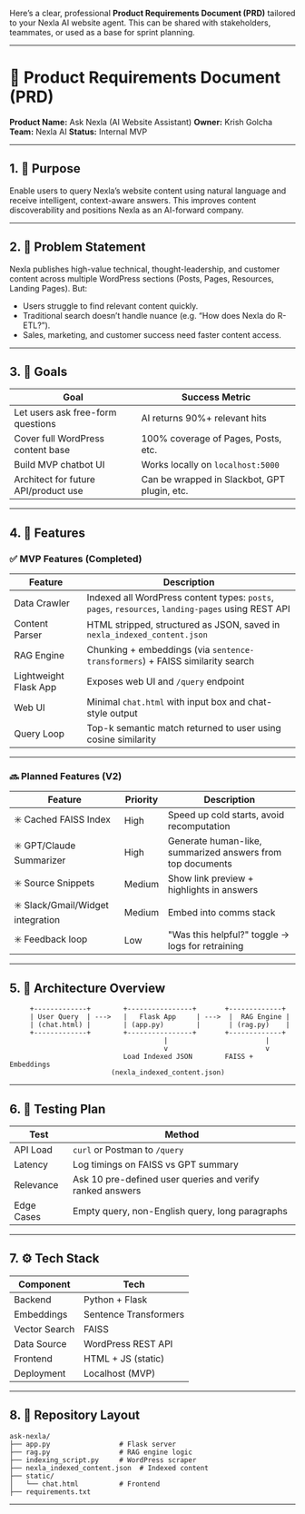 Here’s a clear, professional **Product Requirements Document (PRD)** tailored to your Nexla AI website agent. This can be shared with stakeholders, teammates, or used as a base for sprint planning.

---

# 📄 Product Requirements Document (PRD)

**Product Name:** Ask Nexla (AI Website Assistant)
**Owner:** Krish Golcha
**Team:** Nexla AI
**Status:** Internal MVP

---

## 1. 🎯 Purpose

Enable users to query Nexla’s website content using natural language and receive intelligent, context-aware answers. This improves content discoverability and positions Nexla as an AI-forward company.

---

## 2. 🧠 Problem Statement

Nexla publishes high-value technical, thought-leadership, and customer content across multiple WordPress sections (Posts, Pages, Resources, Landing Pages). But:

* Users struggle to find relevant content quickly.
* Traditional search doesn’t handle nuance (e.g. “How does Nexla do R-ETL?”).
* Sales, marketing, and customer success need faster content access.

---

## 3. 🎯 Goals

| Goal                                 | Success Metric                               |
| ------------------------------------ | -------------------------------------------- |
| Let users ask free-form questions    | AI returns 90%+ relevant hits                |
| Cover full WordPress content base    | 100% coverage of Pages, Posts, etc.          |
| Build MVP chatbot UI                 | Works locally on `localhost:5000`            |
| Architect for future API/product use | Can be wrapped in Slackbot, GPT plugin, etc. |

---

## 4. 🧩 Features

### ✅ MVP Features (Completed)

| Feature               | Description                                                                                        |
| --------------------- | -------------------------------------------------------------------------------------------------- |
| Data Crawler          | Indexed all WordPress content types: `posts`, `pages`, `resources`, `landing-pages` using REST API |
| Content Parser        | HTML stripped, structured as JSON, saved in `nexla_indexed_content.json`                           |
| RAG Engine            | Chunking + embeddings (via `sentence-transformers`) + FAISS similarity search                      |
| Lightweight Flask App | Exposes web UI and `/query` endpoint                                                               |
| Web UI                | Minimal `chat.html` with input box and chat-style output                                           |
| Query Loop            | Top-k semantic match returned to user using cosine similarity                                      |

---

### 🔜 Planned Features (V2)

| Feature                           | Priority | Description                                                |
| --------------------------------- | -------- | ---------------------------------------------------------- |
| ✳️ Cached FAISS Index             | High     | Speed up cold starts, avoid recomputation                  |
| ✳️ GPT/Claude Summarizer          | High     | Generate human-like, summarized answers from top documents |
| ✳️ Source Snippets                | Medium   | Show link preview + highlights in answers                  |
| ✳️ Slack/Gmail/Widget integration | Medium   | Embed into comms stack                                     |
| ✳️ Feedback loop                  | Low      | "Was this helpful?" toggle → logs for retraining           |

---

## 5. 🧱 Architecture Overview

```text
     +-------------+        +----------------+       +-------------+
     | User Query  | --->   |   Flask App     | --->  |  RAG Engine |
     | (chat.html) |        | (app.py)        |       | (rag.py)    |
     +-------------+        +----------------+       +-------------+
                                      |                        |
                                      v                        v
                            Load Indexed JSON        FAISS + Embeddings
                         (nexla_indexed_content.json)
```

---

## 6. 🧪 Testing Plan

| Test       | Method                                                    |
| ---------- | --------------------------------------------------------- |
| API Load   | `curl` or Postman to `/query`                             |
| Latency    | Log timings on FAISS vs GPT summary                       |
| Relevance  | Ask 10 pre-defined user queries and verify ranked answers |
| Edge Cases | Empty query, non-English query, long paragraphs           |

---

## 7. ⚙️ Tech Stack

| Component     | Tech                  |
| ------------- | --------------------- |
| Backend       | Python + Flask        |
| Embeddings    | Sentence Transformers |
| Vector Search | FAISS                 |
| Data Source   | WordPress REST API    |
| Frontend      | HTML + JS (static)    |
| Deployment    | Localhost (MVP)       |

---

## 8. 📁 Repository Layout

```
ask-nexla/
├── app.py                 # Flask server
├── rag.py                 # RAG engine logic
├── indexing_script.py     # WordPress scraper
├── nexla_indexed_content.json  # Indexed content
├── static/
│   └── chat.html          # Frontend
├── requirements.txt
```

---